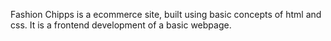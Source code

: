 Fashion Chipps is a ecommerce site, built using basic concepts of html and css. It is a frontend development of a basic webpage.

